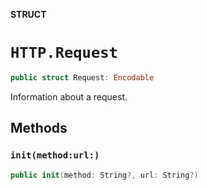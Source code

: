 **STRUCT**

# `HTTP.Request`

```swift
public struct Request: Encodable
```

Information about a request.

## Methods
### `init(method:url:)`

```swift
public init(method: String?, url: String?)
```
